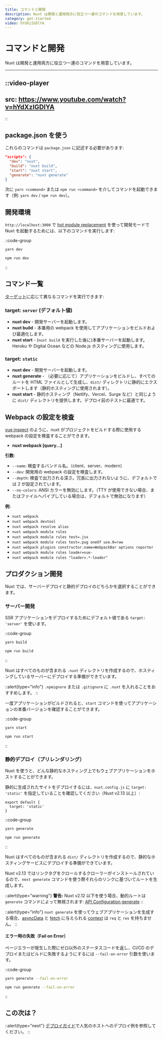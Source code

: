 ```yaml
---
title: コマンドと開発
description: Nuxt は開発と運用両方に役立つ一連のコマンドを用意しています。
category: get-started
video: hYdXzIGDlYA
---
```

# コマンドと開発

Nuxt は開発と運用両方に役立つ一連のコマンドを用意しています。

---

::video-player
---
src: https://www.youtube.com/watch?v=hYdXzIGDlYA
---
::

## package.json を使う

これらのコマンドは `package.json` に記述する必要があります:

```json
"scripts": {
  "dev": "nuxt",
  "build": "nuxt build",
  "start": "nuxt start",
  "generate": "nuxt generate"
}
```

次に `yarn <command>` または `npm run <command>` を介してコマンドを起動できます（例: `yarn dev` / `npm run dev`）。

## 開発環境

`http://localhost:3000` で [hot module replacement](https://webpack.js.org/concepts/hot-module-replacement/) を使って開発モードで Nuxt を起動するためには、以下のコマンドを実行します:


::code-group
```bash [Yarn]
yarn dev
```
```bash [NPM]
npm run dev
```
::

## コマンド一覧

[ターゲット](/docs/features/deployment-targets)に応じて異なるコマンドを実行できます:

### target: `server` (デフォルト値)

- **nuxt dev** - 開発サーバーを起動します。
- **nuxt build** - 本番用の webpack を使用してアプリケーションをビルドおよび最適化します。
- **nuxt start** -  (`nuxt build` を実行した後に)本番サーバーを起動します。Heroku や Digital Ocean などの Node.js ホスティングに使用します。

### target: `static`

- **nuxt dev** - 開発サーバーを起動します。
- **nuxt generate** - （必要に応じて）アプリケーションをビルドし、すべてのルートを HTML ファイルとして生成し、`dist/` ディレクトリに静的にエクスポートします（静的ホスティングに使用されます）。
- **nuxt start** -  静的ホスティング（Netlify、Vercel、Surge など）と同じように `dist/` ディレクトリを提供します。デプロイ前のテストに最適です。

## Webpack の設定を検査

[vue inspect](https://cli.vuejs.org/guide/webpack.html#inspecting-the-project-s-webpack-config) のように、nuxt がプロジェクトをビルドする際に使用する webpack の設定を検査することができます。

- **nuxt webpack [query...]**

**引数:**

- `--name`: 検査するバンドル名。（client、server、modern）
- `--dev`: 開発用の webpack の設定を検査します。
- `--depth`: 検査で出力される深さ。冗長に出力されないように、デフォルトでは 2 が設定されています。
- `--no-colors`: ANSI カラーを無効にします。（TTY が使用できない場合、またはファイルへパイプしている場合は、デフォルトで無効になります）

**例:**

- `nuxt webpack`
- `nuxt webpack devtool`
- `nuxt webpack resolve alias`
- `nuxt webpack module rules`
- `nuxt webpack module rules test=.jsx`
- `nuxt webpack module rules test=.pug oneOf use.0=raw`
- `nuxt webpack plugins constructor.name=WebpackBar options reporter`
- `nuxt webpack module rules loader=vue-`
- `nuxt webpack module rules "loader=.*-loader"`

## プロダクション開発

Nuxt では、サーバーデプロイと静的デプロイのどちらかを選択することができます。

### サーバー開発

SSR アプリケーションをデプロイするためにデフォルト値である `target: 'server'` を使います。

::code-group
```bash [Yarn]
yarn build
```
```bash [NPM]
npm run build
```
::

Nuxt はすべてのものが含まれる `.nuxt` ディレクトリを作成するので、ホスティングしているサーバーにデプロイする準備ができています。

::alert{type="info"}
`.npmignore` または `.gitignore` に `.nuxt` を入れることをおすすめします。
::

一度アプリケーションがビルドされると、`start` コマンドを使ってアプリケーションの本番バージョンを確認することができます。

::code-group
```bash [Yarn]
yarn start
```
```bash [NPM]
npm run start
```
::

### 静的デプロイ（プリレンダリング）

Nuxt を使うと、どんな静的なホスティング上でもウェブアプリケーションをホストすることができます。

静的に生成されたサイトをデプロイするには、`nuxt.config.js` に `target: 'static'` を指定していることを確認してください（Nuxt v2.13 以上）:

```js{}[nuxt.config.js]
export default {
  target: 'static'
}
```

::code-group
```bash [Yarn]
yarn generate
```
```bash [NPM]
npm run generate
```
::

Nuxt はすべてのものが含まれる `dist/` ディレクトリを作成するので、静的なホスティングサービスにデプロイする準備ができています。

Nuxt v2.13 ではリンクタグをクロールするクローラーがインストールされているので、`next generate` コマンドを使う際それらのリンクに基づいてルートを生成します。


::alert{type="warning"}
**警告:** Nuxt v2.12 以下を使う場合、動的ルートは `generate` コマンドによって無視されます: [API Configuration generate](/docs/configuration-glossary/configuration-generate)
::

::alert{type="info"}
`nuxt generate` を使ってウェブアプリケーションを生成する場合、[asyncData](/docs/features/data-fetching#async-data) と [fetch](/docs/features/data-fetching#the-fetch-hook) に与えられる [context](/docs/internals-glossary/context) は `req` と `res` を持ちません。
::

#### **エラー時の失敗（Fail on Error）**

ページエラーが発生した際にゼロ以外のステータスコードを返し、CI/CD のデプロイまたはビルドに失敗するようにするには `--fail-on-error` 引数を使います。

::code-group
```bash [Yarn]
yarn generate --fail-on-error
```
```bash [NPM]
npm run generate --fail-on-error
```
::

## この次は？

::alert{type="next"}
[デプロイガイド](/deployments)で人気のホストへのデプロイ例を参照してください。
::
